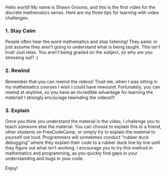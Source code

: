 Hello world! My name is Shawn Grooms, and this is the first video for the discrete mathematics series. Here are my three tips for learning with video challenges.

### 1. Stay Calm
People often hear the word mathematics and stop listening! They panic or just assume they aren’t going to understand what is being taught. This isn’t true! Just relax. You aren’t being graded on the subject, so why are you stressing out? :)

### 2. Rewind
Remember that you can rewind the videos! Trust me, when I was sitting in my mathematics courses I wish I could have rewound. Fortunately, you can rewind at anytime, so you have an incredible advantage for learning the material! I strongly encourage rewinding the videos!!!

### 3. Explain
Once you think you understand the material in the video, I challenge you to teach someone else the material. You can choose to explain this to a friend, other students on FreeCodeCamp, or simply try to explain the material to yourself out loud. Programmers will sometimes conduct “rubber duck debugging” where they explain their code to a rubber duck line by line until they figure out what isn’t working. I encourage you to try this method in mathematics and programming, as you quickly find gaps in your understanding and bugs in your code.

Enjoy!
